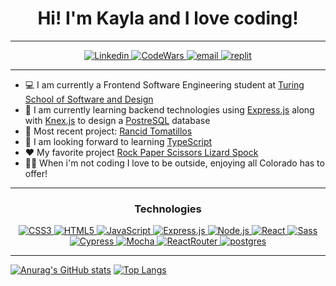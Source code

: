 <h1 align="center">Hi! I'm Kayla and I love coding!</h1>

***

<p align="center">
  <a href="https://www.linkedin.com/in/kayla-durrett/">
    <img
      alt="Linkedin"
      src="https://img.shields.io/badge/linkedin-%230077B5.svg?style=for-the-badge&logo=linkedin&logoColor=white"
    />
  </a>
  <a href="https://www.codewars.com/users/krdurrett">
    <img
      alt="CodeWars"
      src="https://img.shields.io/badge/Codewars-B1361E?style=for-the-badge&logo=codewars&logoColor=grey"
    />
  </a>
  <a href="mailto:kayla.durrett@gmail.com">
    <img
      alt="email"
      src="https://img.shields.io/badge/Gmail-D14836?style=for-the-badge&logo=gmail&logoColor=white"
    />
  </a>
  <a href="https://replit.com/@kdurrett">
    <img
      alt="replit"
      src="https://img.shields.io/badge/Repl.it-%230D101E.svg?style=for-the-badge&logo=replit&logoColor=white"
    />
  </a>
</p>

***

- 💻  I am currently a Frontend Software Engineering student at [Turing School of Software and Design](https://turing.edu/)
- 🌱  I am currently learning backend technologies using [Express.js](https://expressjs.com/) along with [Knex.js](https://knexjs.org/) to design a [PostreSQL](https://www.postgresql.org/) database
- 👯  Most recent project: [Rancid Tomatillos](https://github.com/krdurrett/Rancid-Tomatillos)
- 🤔  I am looking forward to learning [TypeScript](https://www.typescriptlang.org/)
- ❤️  My favorite project [Rock Paper Scissors Lizard Spock](https://github.com/krdurrett/Rock-Paper-Scissors)
- 🧗‍♀️  When i'm not coding I love to be outside, enjoying all Colorado has to offer!

***

<h3 align="center">Technologies</h3>
<p align="center">
  <a href="https://css-tricks.com/">
    <img
      alt="CSS3"
      src="https://img.shields.io/badge/css3-%231572B6.svg?style=for-the-badge&logo=css3&logoColor=white"
    />
  </a>
  <a href="https://html.com/html5/">
    <img
      alt="HTML5"
      src="https://img.shields.io/badge/html5-%23E34F26.svg?style=for-the-badge&logo=html5&logoColor=white"
    />
  </a>
  <a href="https://www.javascript.com/">
    <img
      alt="JavaScript"
      src="https://img.shields.io/badge/javascript-%23323330.svg?style=for-the-badge&logo=javascript&logoColor=%23F7DF1E"
    />
  </a>
  <a href="https://expressjs.com/">
    <img
      alt="Express.js"
      src="https://img.shields.io/badge/express.js-%23404d59.svg?style=for-the-badge&logo=express&logoColor=%2361DAFB"
    />
  </a>
  <a href="https://nodejs.org/en/">
    <img
      alt="Node.js"
      src="https://img.shields.io/badge/node.js-6DA55F?style=for-the-badge&logo=node.js&logoColor=white"
    />
  </a>
  <a href="https://reactjs.org/">
    <img
      alt="React"
      src="https://img.shields.io/badge/react-%2320232a.svg?style=for-the-badge&logo=react&logoColor=%2361DAFB"
    />
  </a>
  <a href="https://sass-lang.com/">
    <img
      alt="Sass"
      src="https://img.shields.io/badge/SASS-hotpink.svg?style=for-the-badge&logo=SASS&logoColor=white"
    />
  </a>
  <a href="https://www.cypress.io/">
    <img
      alt="Cypress"
      src="https://img.shields.io/badge/-cypress-%23E5E5E5?style=for-the-badge&logo=cypress&logoColor=058a5e"
    />
  </a>
  <a href="https://mochajs.org/">
    <img
      alt="Mocha"
      src="https://img.shields.io/badge/-mocha-%238D6748?style=for-the-badge&logo=mocha&logoColor=white"
    />
  </a>
  <a href="https://reactrouter.com/">
    <img
      alt="ReactRouter"
      src="https://img.shields.io/badge/React_Router-CA4245?style=for-the-badge&logo=react-router&logoColor=white"
    />
  </a>
  <a href="https://www.postgresql.org/">
    <img
      alt="postgres"
      src="https://img.shields.io/badge/postgres-%23316192.svg?style=for-the-badge&logo=postgresql&logoColor=white"
    />
  </a>
</p>

***

[![Anurag's GitHub stats](https://github-readme-stats.vercel.app/api?username=krdurrett&theme=synthwave)](https://github.com/anuraghazra/github-readme-stats)
[![Top Langs](https://github-readme-stats.vercel.app/api/top-langs/?username=krdurrett&layout=compact&theme=synthwave)](https://github.com/anuraghazra/github-readme-stats)

